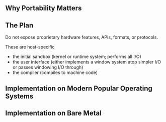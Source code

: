 ## Why Portability Matters




## The Plan

Do not expose proprietary hardware features, APIs, formats, or protocols.

These are host-specific
* the initial sandbox (kernel or runtime system; performs all I/O)
* the user interface (either implements a window system atop simpler I/O or passes windowing I/O through)
* the compiler (compiles to machine code)


## Implementation on Modern Popular Operating Systems




## Implementation on Bare Metal
